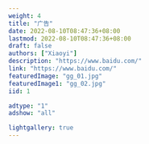 ```yaml
---
weight: 4
title: "广告"
date: 2022-08-10T08:47:36+08:00
lastmod: 2022-08-10T08:47:36+08:00
draft: false
authors: ["Xiaoyi"]
description: "https://www.baidu.com/"
link: "https://www.baidu.com/"
featuredImage: "gg_01.jpg"
featuredImage1: "gg_02.jpg"
iid: 1

adtype: "1"
adshow: "all"

lightgallery: true
---
```


<!-- 
 link 广告链接

 adtype: //只能写其中一种类型 (广告具体比例最后和设计确定)
	"1" 横图 广告图 大尺寸 1206/130   小尺寸 750/130
		长图
		featuredImage 
		短图
		如果是长横图需要传一个短版的图。
		featuredImage1 
		
	"2" pc网页两端竖图 498/1277
		左边
		featuredImage 
		右边
		featuredImage1 
		
	"3" 文章目录下面的广告图  224/450

 adshow: //只能写其中一种类型
	all:  //所有页面
	index //只有首页展示
	other //除了首页其他页面展示
	
	
 -->